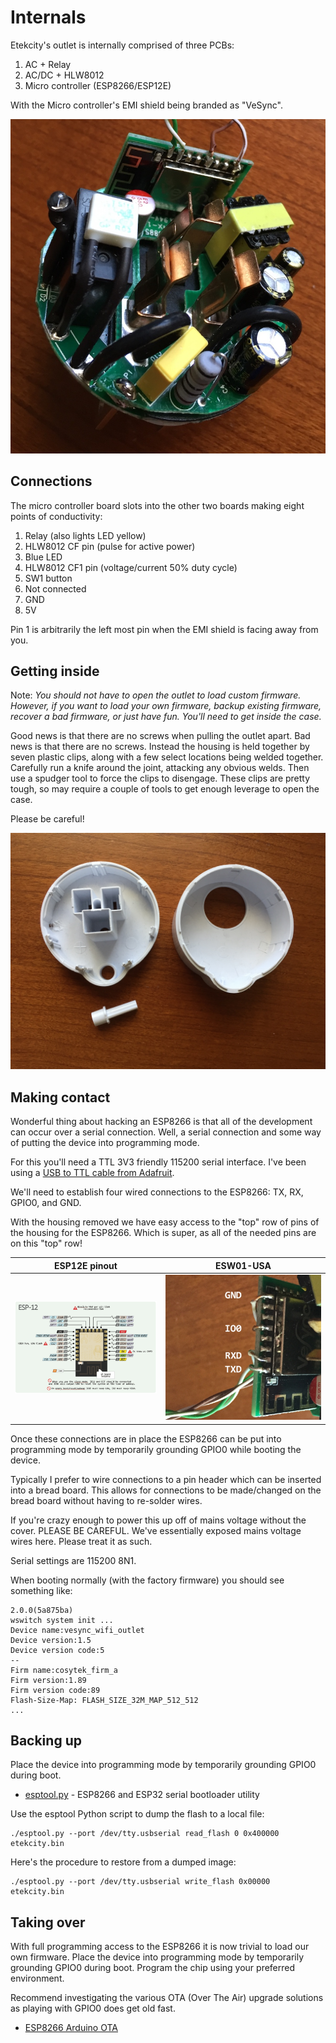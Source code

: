 # Internals

Etekcity's outlet is internally comprised of three PCBs:

1. AC + Relay
2. AC/DC + HLW8012
3. Micro controller (ESP8266/ESP12E)

With the Micro controller's EMI shield being branded as "VeSync".

![ESW01-USA guts](esw01-usa-guts.jpg)

## Connections

The micro controller board slots into the other two boards making eight points of conductivity:

1. Relay (also lights LED yellow)
2. HLW8012 CF pin (pulse for active power)
3. Blue LED
4. HLW8012 CF1 pin (voltage/current 50% duty cycle)
5. SW1 button
6. Not connected
7. GND
8. 5V

Pin 1 is arbitrarily the left most pin when the EMI shield is facing away from you.


## Getting inside

Note: *You should not have to open the outlet to load custom firmware. However, if you want to load your own firmware, backup existing firmware, recover a bad firmware, or just have fun. You'll need to get inside the case.*

Good news is that there are no screws when pulling the outlet apart. Bad news is that there are no screws. Instead the housing is held together by seven plastic clips, along with a few select locations being welded together. Carefully run a knife around the joint, attacking any obvious welds. Then use a spudger tool to force the clips to disengage. These clips are pretty tough, so may require a couple of tools to get enough leverage to open the case.

Please be careful!

![ESW01-USA Case](esw01-usa-case.jpg)




## Making contact

Wonderful thing about hacking an ESP8266 is that all of the development can occur over a serial connection. Well, a serial connection and some way of putting the device into programming mode.

For this you'll need a TTL 3V3 friendly 115200 serial interface. I've been using a [USB to TTL cable from Adafruit](https://www.adafruit.com/product/954).

We'll need to establish four wired connections to the ESP8266: TX, RX, GPIO0, and GND.

With the housing removed we have easy access to the "top" row of pins of the housing for the ESP8266. Which is super, as all of the needed pins are on this "top" row!

| ESP12E pinout               | ESW01-USA                                |
| --------------------------- | ---------------------------------------- |
| ![ESP12](esp12e-pinout.png) | ![ESW01-USA ESP12E pins](esw01-esp12e.jpg) |

Once these connections are in place the ESP8266 can be put into programming mode by temporarily grounding GPIO0 while booting the device.

Typically I prefer to wire connections to a pin header which can be inserted into a bread board. This allows for connections to be made/changed on the bread board without having to re-solder wires.

If you're crazy enough to power this up off of mains voltage without the cover. PLEASE BE CAREFUL. We've essentially exposed mains voltage wires here. Please treat it as such.

Serial settings are 115200 8N1.

When booting normally (with the factory firmware) you should see something like:

```
2.0.0(5a875ba)
wswitch system init ...
Device name:vesync_wifi_outlet
Device version:1.5
Device version code:5
--
Firm name:cosytek_firm_a
Firm version:1.89
Firm version code:89
Flash-Size-Map: FLASH_SIZE_32M_MAP_512_512
...
```


## Backing up

Place the device into programming mode by temporarily grounding GPIO0 during boot.

* [esptool.py](https://github.com/espressif/esptool) - ESP8266 and ESP32 serial bootloader utility

Use the esptool Python script to dump the flash to a local file:

```
./esptool.py --port /dev/tty.usbserial read_flash 0 0x400000 etekcity.bin
```

Here's the procedure to restore from a dumped image:

```
./esptool.py --port /dev/tty.usbserial write_flash 0x00000 etekcity.bin
```


## Taking over

With full programming access to the ESP8266 it is now trivial to load our own firmware. Place the device into programming mode by temporarily grounding GPIO0 during boot. Program the chip using your preferred environment.

Recommend investigating the various OTA (Over The Air) upgrade solutions as playing with GPIO0 does get old fast.

* [ESP8266 Arduino OTA](http://esp8266.github.io/Arduino/versions/2.0.0/doc/ota_updates/ota_updates.html)

